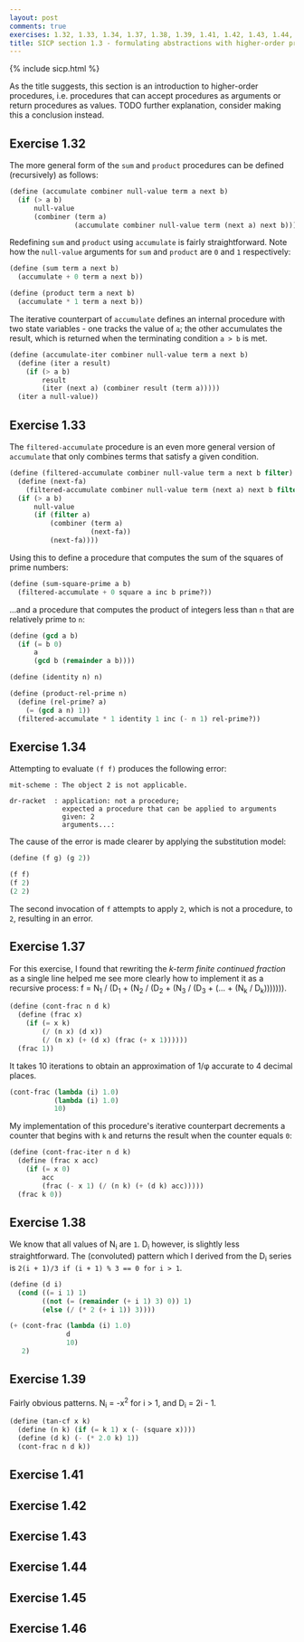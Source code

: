 ```yaml
---
layout: post
comments: true
exercises: 1.32, 1.33, 1.34, 1.37, 1.38, 1.39, 1.41, 1.42, 1.43, 1.44, 1.45, 1.46
title: SICP section 1.3 - formulating abstractions with higher-order procedures
---
```


{% include sicp.html %}

As the title suggests, this section is an introduction to higher-order procedures, i.e. procedures that can accept procedures as arguments or return procedures as values. TODO further explanation, consider making this a conclusion instead.

## Exercise 1.32
The more general form of the `sum` and `product` procedures can be defined (recursively) as follows:

```scheme
(define (accumulate combiner null-value term a next b)
  (if (> a b)
      null-value
      (combiner (term a)
                (accumulate combiner null-value term (next a) next b))))
```

Redefining `sum` and `product` using `accumulate` is fairly straightforward. Note how the `null-value` arguments for `sum` and `product` are `0` and `1` respectively:

```scheme
(define (sum term a next b)
  (accumulate + 0 term a next b))

(define (product term a next b)
  (accumulate * 1 term a next b))
```

The iterative counterpart of `accumulate` defines an internal procedure with two state variables - one tracks the value of `a`; the other accumulates the result, which is returned when the terminating condition `a > b` is met.

```scheme
(define (accumulate-iter combiner null-value term a next b)
  (define (iter a result)
    (if (> a b)
        result
        (iter (next a) (combiner result (term a)))))
  (iter a null-value))
```

## Exercise 1.33
The `filtered-accumulate` procedure is an even more general version of `accumulate` that only combines terms that satisfy a given condition.

```scheme
(define (filtered-accumulate combiner null-value term a next b filter)
  (define (next-fa)
    (filtered-accumulate combiner null-value term (next a) next b filter))
  (if (> a b)
      null-value
      (if (filter a)
          (combiner (term a)
                    (next-fa))
          (next-fa))))
```

Using this to define a procedure that computes the sum of the squares of prime numbers:

```scheme
(define (sum-square-prime a b)
  (filtered-accumulate + 0 square a inc b prime?))
```

...and a procedure that computes the product of integers less than `n` that are relatively prime to `n`:

```scheme
(define (gcd a b)
  (if (= b 0)
      a
      (gcd b (remainder a b))))

(define (identity n) n)

(define (product-rel-prime n)
  (define (rel-prime? a)
    (= (gcd a n) 1))
  (filtered-accumulate * 1 identity 1 inc (- n 1) rel-prime?))
```

## Exercise 1.34
Attempting to evaluate `(f f)` produces the following error:

```
mit-scheme : The object 2 is not applicable.

dr-racket  : application: not a procedure;
             expected a procedure that can be applied to arguments
             given: 2
             arguments...:
```

The cause of the error is made clearer by applying the substitution model:

```scheme
(define (f g) (g 2))

(f f)
(f 2)
(2 2)
```

The second invocation of `f` attempts to apply `2`, which is not a procedure, to `2`, resulting in an error.

## Exercise 1.37
For this exercise, I found that rewriting the *k-term finite continued fraction* as a single line helped me see more clearly how to implement it as a recursive process: f = N<sub>1</sub> / (D<sub>1</sub> + (N<sub>2</sub> / (D<sub>2</sub> + (N<sub>3</sub> / (D<sub>3</sub> + (... + (N<sub>k</sub> / D<sub>k</sub>))))))). 

```scheme
(define (cont-frac n d k)
  (define (frac x)
    (if (= x k)
        (/ (n x) (d x))
        (/ (n x) (+ (d x) (frac (+ x 1))))))
  (frac 1))
```

It takes 10 iterations to obtain an approximation of 1/φ accurate to 4 decimal places.

```scheme
(cont-frac (lambda (i) 1.0)
           (lambda (i) 1.0)
           10)
```

My implementation of this procedure's iterative counterpart decrements a counter that begins with `k` and returns the result when the counter equals `0`:

```scheme
(define (cont-frac-iter n d k)
  (define (frac x acc)
    (if (= x 0)
        acc
        (frac (- x 1) (/ (n k) (+ (d k) acc)))))
  (frac k 0))
```

## Exercise 1.38
We know that all values of N<sub>i</sub> are `1`. D<sub>i</sub> however, is slightly less straightforward. The (convoluted) pattern which I derived from the D<sub>i</sub> series is `2(i + 1)/3 if (i + 1) % 3 == 0 for i > 1`.

```scheme
(define (d i)
  (cond ((= i 1) 1)
        ((not (= (remainder (+ i 1) 3) 0)) 1)
        (else (/ (* 2 (+ i 1)) 3))))

(+ (cont-frac (lambda (i) 1.0)
              d
              10)
   2)
```

## Exercise 1.39
Fairly obvious patterns. N<sub>i</sub> = -x<sup>2</sup> for i > 1, and D<sub>i</sub> = 2i - 1.

```scheme
(define (tan-cf x k)
  (define (n k) (if (= k 1) x (- (square x))))
  (define (d k) (- (* 2.0 k) 1))
  (cont-frac n d k))
```

## Exercise 1.41

## Exercise 1.42

## Exercise 1.43

## Exercise 1.44

## Exercise 1.45

## Exercise 1.46
